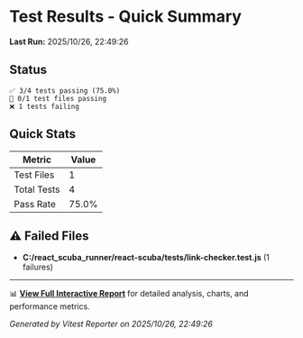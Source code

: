# Test Results - Quick Summary

**Last Run:** 2025/10/26, 22:49:26

## Status

```text
✅ 3/4 tests passing (75.0%)
📁 0/1 test files passing
❌ 1 tests failing
```

## Quick Stats

| Metric | Value |
|--------|-------|
| Test Files | 1 |
| Total Tests | 4 |
| Pass Rate | 75.0% |

## ⚠️ Failed Files

- **C:/react_scuba_runner/react-scuba/tests/link-checker.test.js** (1 failures)

---

📊 **[View Full Interactive Report](./index.html)** for detailed analysis, charts, and performance metrics.

*Generated by Vitest Reporter on 2025/10/26, 22:49:26*
